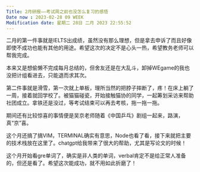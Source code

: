 ```yaml
---
Title: 2月研报——考试周之前也没怎么复习的感悟
Date now : 2023-02-28 09 WEEK 
Modification date: 星期二 28日 二月 2023 22:55:52
---
```

二月的第一件事就是IELTS出成绩，虽然没有那么理想，但是拿去申诉了而且好像即使不成功也能有其他的用途。希望这次的决定不是心头一热，希望教务老师可以帮我完成。

本来又是想偷懒不完成每月总结的，但舍友还是在大乱斗，卸掉WEgame的我也没把计组看进去，只能退而求其次。

第二件事就是滑雪，第一次就上单板，理所当然的把脖子摔断了，疼！在床上躺了一周，接着就回学校了。被猫猫碰瓷，开始接触猫协的同学，一起筹划采访来帮助社团成立。拿铁还是没过，等考试结束可以再去考核，拖一拖一拖。

期间还有比较惊喜的事情便是吴京老师随着《中国乒乓》剧组一起来，路演，真“京”喜。

这个月还搞了搞VIM，TERMINAL确实有意思，Node也看了看，接下来就把主要的技术栈放在这里了。chatgpt给我带来了很大的帮助，尤其是写论文的时候！

这个月开始看gre单词了，确实是非人类的单词，verbal肯定不是给正常人准备的，但还是看了。希望这次能成功，就不用如此折磨了！
